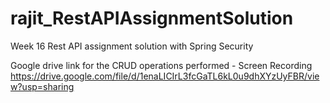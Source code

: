 # rajit_RestAPIAssignmentSolution
Week 16 Rest API assignment solution with Spring Security


Google drive link for the CRUD operations performed - Screen Recording 
https://drive.google.com/file/d/1enaLICIrL3fcGaTL6kL0u9dhXYzUyFBR/view?usp=sharing
